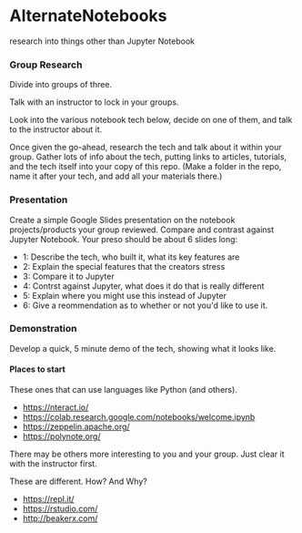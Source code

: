 # AlternateNotebooks
research into things other than Jupyter Notebook

### Group Research

Divide into groups of three. 

Talk with an instructor to lock in your groups.

Look into the various notebook tech below, decide on one of them, and talk to the instructor about it.

Once given the go-ahead, research the tech and talk about it within your group. Gather lots of info about the tech, putting links to articles, tutorials, and the tech itself into your copy of this repo. (Make a folder in the repo, name it after your tech, and add all your materials there.)

### Presentation

Create a simple Google Slides presentation on the notebook projects/products your group reviewed. Compare and contrast against Jupyter Notebook. Your preso should be about 6 slides long:
- 1: Describe the tech, who built it, what its key features are
- 2: Explain the special features that the creators stress
- 3: Compare it to Jupyter
- 4: Contrst against Jupyter, what does it do that is really different
- 5: Explain where you might use this instead of Jupyter
- 6: Give a reommendation as to whether or not you'd like to use it.

### Demonstration

Develop a quick, 5 minute demo of the tech, showing what it looks like. 

#### Places to start

These ones that can use languages like Python (and others).
- https://nteract.io/
- https://colab.research.google.com/notebooks/welcome.ipynb
- https://zeppelin.apache.org/
- https://polynote.org/

There may be others more interesting to you and your group. Just clear it with the instructor first.

These are different. How? And Why?
- https://repl.it/
- https://rstudio.com/
- http://beakerx.com/

